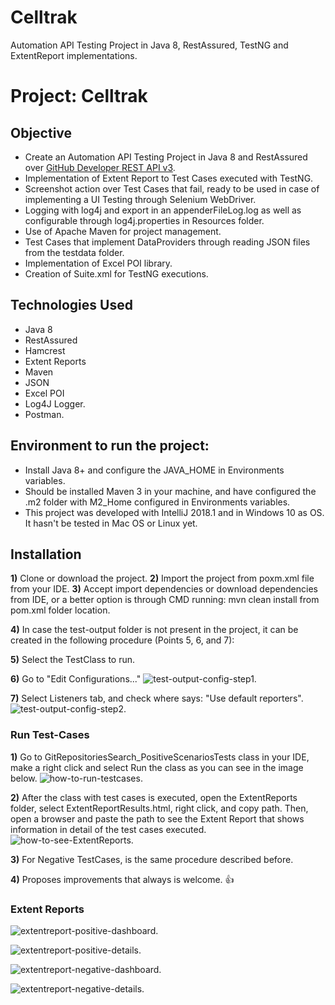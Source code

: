 # Celltrak
 Automation API Testing Project in Java 8, RestAssured, TestNG and ExtentReport implementations.
 
 # **Project: Celltrak**

## **Objective**
- Create an Automation API Testing Project in Java 8 and RestAssured over [GitHub Developer REST API v3](https://developer.github.com/v3/search/).
- Implementation of Extent Report to Test Cases executed with TestNG.
- Screenshot action over Test Cases that fail, ready to be used in case of implementing a UI Testing through Selenium WebDriver.
- Logging with log4j and export in an appenderFileLog.log as well as configurable through log4j.properties in Resources folder.
- Use of Apache Maven for project management.
- Test Cases that implement DataProviders through reading JSON files from the testdata folder.
- Implementation of Excel POI library.
- Creation of Suite.xml for TestNG executions.

## **Technologies Used**
- Java 8
- RestAssured
- Hamcrest
- Extent Reports
- Maven
- JSON
- Excel POI
- Log4J Logger.
- Postman.

## **Environment to run the project:**
- Install Java 8+ and configure the JAVA_HOME in Environments variables.
- Should be installed Maven 3 in your machine, and have configured the .m2 folder with M2_Home configured in Environments variables.
- This project was developed with IntelliJ 2018.1 and in Windows 10 as OS. It hasn't be tested in Mac OS or Linux yet.

## **Installation**
**1)** Clone or download the project.
**2)** Import the project from poxm.xml file from your IDE.
**3)** Accept import dependencies or download dependencies from IDE, or a better option is through CMD running: mvn clean install from pom.xml folder location.

**4)** In case the test-output folder is not present in the project, it can be created in the following procedure (Points 5, 6, and 7):

**5)** Select the TestClass to run.

**6)** Go to "Edit Configurations..."
![test-output-config-step1](https://github.com/nicolaslopez82/celltrak/blob/master/ReadmeImages/test-output-config-step1.jpg).

**7)** Select Listeners tab, and check where says: "Use default reporters".
![test-output-config-step2](https://github.com/nicolaslopez82/celltrak/blob/master/ReadmeImages/test-output-config-step2.png).

### **Run Test-Cases**
**1)** Go to GitRepositoriesSearch_PositiveScenariosTests class in your IDE, make a right click and select Run the class as you can see in the image below. 
![how-to-run-testcases](https://github.com/nicolaslopez82/celltrak/blob/master/ReadmeImages/how-to-run-positive-testcases.jpg).

**2)** After the class with test cases is executed, open the ExtentReports folder, select ExtentReportResults.html, right click, and copy path. Then, open a browser and paste the path to see the Extent Report that shows information in detail of the test cases executed.
![how-to-see-ExtentReports](https://github.com/nicolaslopez82/celltrak/blob/master/ReadmeImages/how-to-see-ExtentReports.jpg).

**3)** For Negative TestCases, is the same procedure described before.

**4)** Proposes improvements that always is welcome. :+1:

### **Extent Reports**
![extentreport-positive-dashboard](https://github.com/nicolaslopez82/celltrak/blob/master/ReadmeImages/extentreport-positive-dashboard.png).

![extentreport-positive-details](https://github.com/nicolaslopez82/celltrak/blob/master/ReadmeImages/extentreport-positive-details.png).

![extentreport-negative-dashboard](https://github.com/nicolaslopez82/celltrak/blob/master/ReadmeImages/extentreport-negative-dashboard.png).

![extentreport-negative-details](https://github.com/nicolaslopez82/celltrak/blob/master/ReadmeImages/extentreport-negative-details.png).
